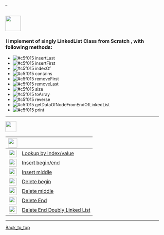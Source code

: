 ###### _
<img src="https://img.shields.io/badge/-%20Stack Data Structure%20-brightgreen" height=50px>


### I implement of singly LinkedList Class from Scratch , with following methods:

- ![#c5f015](https://via.placeholder.com/10/c5f015/000000?text=+) insertLast
- ![#c5f015](https://via.placeholder.com/10/c5f015/000000?text=+) insertFirst
- ![#c5f015](https://via.placeholder.com/10/c5f015/000000?text=+) indexOf
- ![#c5f015](https://via.placeholder.com/10/c5f015/000000?text=+) contains
- ![#c5f015](https://via.placeholder.com/10/c5f015/000000?text=+) removeFirst
- ![#c5f015](https://via.placeholder.com/10/c5f015/000000?text=+) removeLast
- ![#c5f015](https://via.placeholder.com/10/c5f015/000000?text=+) size
- ![#c5f015](https://via.placeholder.com/10/c5f015/000000?text=+) toArray
- ![#c5f015](https://via.placeholder.com/10/c5f015/000000?text=+) reverse
- ![#c5f015](https://via.placeholder.com/10/c5f015/000000?text=+) getDataOfNodeFromEndOfLinkedList
- ![#c5f015](https://via.placeholder.com/10/c5f015/000000?text=+) print 

------------------------------------------------------------------------------------------------------------------------------------

<img src="https://img.shields.io/badge/-Runtime Complexity%20-blue" height=35px>

|  <img src="https://img.shields.io/badge/-O(x)%20-blue" height=30px>  |             |
|:-----:|:------------------------------| 
| <img src="https://img.shields.io/badge/-O(n)%20-orange" height=25px> |[Lookup by index/value]()   | 
| <img src="https://img.shields.io/badge/-O(1)%20-orange" height=25px>  |[Insert begin/end]()  |   
| <img src="https://img.shields.io/badge/-O(n)%20-orange" height=25px>  |[Insert middle]()  |  
| <img src="https://img.shields.io/badge/-O(1)%20-orange" height=25px>  |[Delete begin]() |   
| <img src="https://img.shields.io/badge/-O(n)%20-orange" height=25px>  |[Delete middle]() |   
| <img src="https://img.shields.io/badge/-O(n)%20-orange" height=25px>  |[Delete End]() |   
| <img src="https://img.shields.io/badge/-O(1)%20-orange" height=25px>  |[Delete End Doubly Linked List]() |   

------------------------------------------------------------------------------------------------------------------------------------


[Back_to_top](#_)

